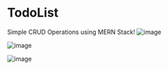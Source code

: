 # TodoList
Simple CRUD Operations using MERN Stack!
![image](https://github.com/harshiniakshaya/TodoList-MERN/assets/149646981/00560555-567b-4c5b-beb9-04a9d650fb5c)

![image](https://github.com/harshiniakshaya/TodoList-MERN/assets/149646981/d2ca93e2-8e48-402a-bbf7-5531a9910508)

![image](https://github.com/harshiniakshaya/TodoList-MERN/assets/149646981/73c0b34f-f53e-4ad5-b445-9dd92f2ea4f8)
